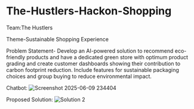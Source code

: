 # The-Hustlers-Hackon-Shopping

Team:The Hustlers

Theme-Sustainable Shopping Experience

Problem Statement-
Develop an AI-powered solution to recommend eco-friendly products and have a dedicated green store with optimum product grading and create customer dashboards showing their contribution to carbon footprint reduction. Include features for sustainable packaging choices and group buying to reduce environmental impact.

Chatbot:
![Screenshot 2025-06-09 234404](https://github.com/user-attachments/assets/276a059b-09f9-4402-b9b9-9255c246d6fd)

Proposed Solution:
![Solution 2](https://github.com/user-attachments/assets/a76babb7-5c7c-4885-883c-de518bec3e84)
